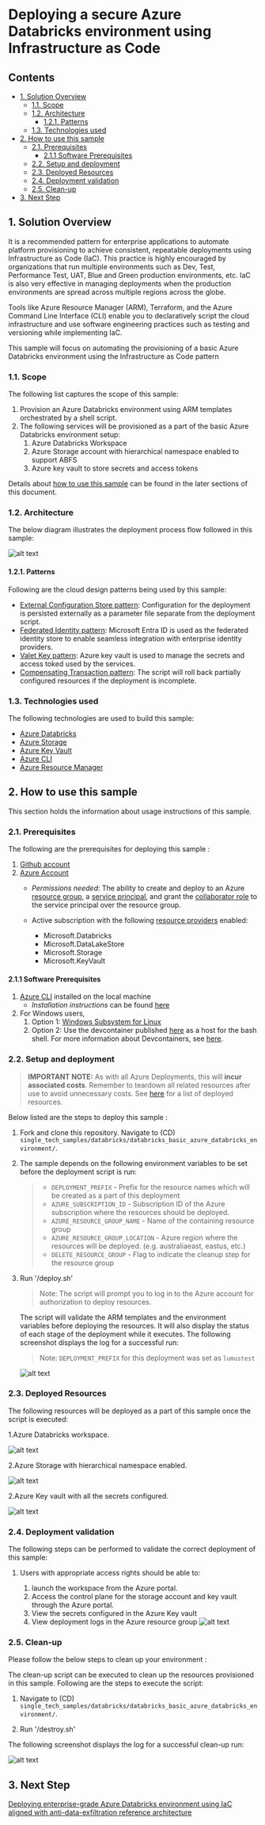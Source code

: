 # Deploying a secure Azure Databricks environment using Infrastructure as Code <!-- omit in toc -->

## Contents <!-- omit in toc -->

- [1. Solution Overview](#1-solution-overview)
  - [1.1. Scope](#11-scope)
  - [1.2. Architecture](#12-architecture)
    - [1.2.1. Patterns](#121-patterns)
  - [1.3. Technologies used](#13-technologies-used)
- [2. How to use this sample](#2-how-to-use-this-sample)
  - [2.1. Prerequisites](#21-prerequisites)
    - [2.1.1 Software Prerequisites](#211-software-prerequisites)
  - [2.2. Setup and deployment](#22-setup-and-deployment)
  - [2.3. Deployed Resources](#23-deployed-resources)
  - [2.4. Deployment validation](#24-deployment-validation)
  - [2.5. Clean-up](#25-clean-up)
- [3. Next Step](#3-next-step)

## 1. Solution Overview

It is a recommended pattern for enterprise applications to automate platform provisioning to achieve consistent, repeatable deployments using Infrastructure as Code (IaC). This practice is highly encouraged by organizations that run multiple environments such as Dev, Test, Performance Test, UAT, Blue and Green production environments, etc. IaC is also very effective in managing deployments when the production environments are spread across multiple regions across the globe.

Tools like Azure Resource Manager (ARM), Terraform, and the Azure Command Line Interface (CLI) enable you to declaratively script the cloud infrastructure and use software engineering practices such as testing and versioning while implementing IaC.

This sample will focus on automating the provisioning of a basic Azure Databricks environment using the Infrastructure as Code pattern

### 1.1. Scope

The following list captures the scope of this sample:

1. Provision an Azure Databricks environment using ARM templates orchestrated by a shell script.
1. The following services will be provisioned as a part of the basic Azure Databricks environment setup:
   1. Azure Databricks Workspace
   2. Azure Storage account with hierarchical namespace enabled to support ABFS
   3. Azure key vault to store secrets and access tokens

Details about [how to use this sample](#3-how-to-use-this-sample) can be found in the later sections of this document.

### 1.2. Architecture

The below diagram illustrates the deployment process flow followed in this sample:

![alt text](./images/IAC_Architecture.png "Logo Title Text 1")

#### 1.2.1. Patterns

Following are the cloud design patterns being used by this sample:

- [External Configuration Store pattern](https://docs.microsoft.com/en-us/azure/architecture/patterns/external-configuration-store): Configuration for the deployment is persisted externally as a parameter file separate from the deployment script.
- [Federated Identity pattern](https://docs.microsoft.com/en-us/azure/architecture/patterns/federated-identity): Microsoft Entra ID is used as the federated identity store to enable seamless integration with enterprise identity providers.
- [Valet Key pattern](https://docs.microsoft.com/en-us/azure/architecture/patterns/valet-key): Azure key vault is used to manage the secrets and access toked used by the services.
- [Compensating Transaction pattern](https://docs.microsoft.com/en-us/azure/architecture/patterns/compensating-transaction#): The script will roll back partially configured resources if the deployment is incomplete.

### 1.3. Technologies used

The following technologies are used to build this sample:

- [Azure Databricks](https://azure.microsoft.com/en-us/free/databricks/)
- [Azure Storage](https://azure.microsoft.com/en-us/products/storage/data-lake-storage/)
- [Azure Key Vault](https://azure.microsoft.com/en-us/products/key-vault/)
- [Azure CLI](https://docs.microsoft.com/en-us/cli/azure/)
- [Azure Resource Manager](https://docs.microsoft.com/en-us/azure/azure-resource-manager/management/overview)

## 2. How to use this sample

This section holds the information about usage instructions of this sample.

### 2.1. Prerequisites

The following are the prerequisites for deploying this sample :

1. [Github account](https://github.com/)
2. [Azure Account](https://azure.microsoft.com/en-us/free/)
   - *Permissions needed*:  The ability to create and deploy to an Azure [resource group](https://docs.microsoft.com/en-us/azure/azure-resource-manager/management/overview), a [service principal](https://docs.microsoft.com/en-us/azure/active-directory/develop/app-objects-and-service-principals), and grant the [collaborator role](https://docs.microsoft.com/en-us/azure/role-based-access-control/overview) to the service principal over the resource group.

   - Active subscription with the following [resource providers](https://docs.microsoft.com/en-us/azure/azure-resource-manager/management/azure-services-resource-providers) enabled:
     - Microsoft.Databricks
     - Microsoft.DataLakeStore
     - Microsoft.Storage
     - Microsoft.KeyVault

#### 2.1.1 Software Prerequisites

1. [Azure CLI](https://docs.microsoft.com/en-us/cli/azure/) installed on the local machine
   - *Installation instructions* can be found [here](https://docs.microsoft.com/en-us/cli/azure/install-azure-cli)
1. For Windows users,
   1. Option 1: [Windows Subsystem for Linux](https://docs.microsoft.com/en-us/windows/wsl/install-win10)
   2. Option 2: Use the devcontainer published [here](./.devcontainer) as a host for the bash shell.
      For more information about Devcontainers, see [here](https://code.visualstudio.com/docs/remote/containers).

### 2.2. Setup and deployment

> **IMPORTANT NOTE:** As with all Azure Deployments, this will **incur associated costs**. Remember to teardown all related resources after use to avoid unnecessary costs. See [here](#4.3.-deployed-resources) for a list of deployed resources.

Below listed are the steps to deploy this sample :

1. Fork and clone this repository. Navigate to (CD) `single_tech_samples/databricks/databricks_basic_azure_databricks_environment/`.

1. The sample depends on the following environment variables to be set before the deployment script is run:
  
    > - `DEPLOYMENT_PREFIX` - Prefix for the resource names which will be created as a part of this deployment
    > - `AZURE_SUBSCRIPTION_ID` - Subscription ID of the Azure subscription where the resources should be deployed.
    > - `AZURE_RESOURCE_GROUP_NAME` - Name of the containing resource group
    > - `AZURE_RESOURCE_GROUP_LOCATION` - Azure region where the resources will be deployed. (e.g. australiaeast, eastus, etc.)
    > - `DELETE_RESOURCE_GROUP` - Flag to indicate the cleanup step for the resource group

1. Run '/deploy.sh'
   > Note: The script will prompt you to log in to the Azure account for authorization to deploy resources.

   The script will validate the ARM templates and the environment variables before deploying the resources. It will also display the status of each stage of the deployment while it executes. The following screenshot displays the log for a successful run:

   > Note: `DEPLOYMENT_PREFIX` for this deployment was set as `lumustest`

    ![alt text](./images/IAC_Script_Deploy.png "Logo Title Text 1")

### 2.3. Deployed Resources

The following resources will be deployed as a part of this sample once the script is executed:

1.Azure Databricks workspace.

![alt text](./images/IAC_Adb.png "Logo Title Text 1")

2.Azure Storage with hierarchical namespace enabled.

![alt text](./images/IAC_Storage.png "Logo Title Text 1")

2.Azure Key vault with all the secrets configured.

![alt text](./images/IAC_Keyvault.png "Logo Title Text 1")

### 2.4. Deployment validation

The following steps can be performed to validate the correct deployment of this sample:

1. Users with appropriate access rights should be able to:

   1. launch the workspace from the Azure portal.
   2. Access the control plane for the storage account and key vault through the Azure portal.
   3. View the secrets configured in the Azure Key vault
   4. View deployment logs in the Azure resource group
   ![alt text](./images/IAC_Deployment_Logs.png "Logo Title Text 1")

### 2.5. Clean-up

Please follow the below steps to clean up your environment :

The clean-up script can be executed to clean up the resources provisioned in this sample. Following are the steps to execute the script:

1. Navigate to (CD) `single_tech_samples/databricks/databricks_basic_azure_databricks_environment/`.

2. Run '/destroy.sh'

The following screenshot displays the log for a successful clean-up run:

  ![alt text](./images/IAC_Script_Teardown.png "Logo Title Text 1")

## 3. Next Step

[Deploying enterprise-grade Azure Databricks environment using IaC aligned with anti-data-exfiltration reference architecture](./../databricks_enterprise_azure_databricks_environment/README.md)

